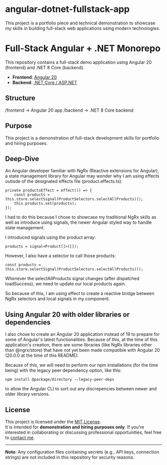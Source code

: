 # angular-dotnet-fullstack-app
This project is a portfolio piece and technical demonstration to showcase my skills in building full-stack web applications using modern technologies.

# Full-Stack Angular + .NET Monorepo
This repository contains a full-stack demo application using Angular 20 (frontend) and .NET 8 Core (backend).

- **Frontend**: [Angular 20](https://angular.dev)
- **Backend**: [.NET Core / ASP.NET](https://dotnet.microsoft.com/)

## Structure
/frontend → Angular 20 app
/backend → .NET 8 Core backend

## Purpose
This project is a demonstration of full-stack development skills for portfolio and hiring purposes.

## Deep-Dive
An Angular developer familiar with NgRx (Reactive extensions for Angular), a state management library for Angular may wonder why I am using effects outisde
of the designated effects file (product.effects.ts):

```
private productsEffect = effect(() => {
    const products = this.store.selectSignal(ProductSelectors.selectAllProducts)();
    this.products.set(products);
});
```

I had to do this because I chose to showcase my traditional NgRx skills as well as introduce using signals, the newer Angular styled way to handle state management.

I introduced signals using the product array:

```
products = signal<Product[]>([]);
```

However, I also have a selector to call those products:

```
const products = this.store.selectSignal(ProductSelectors.selectAllProducts)();
```

Whenever the selectAllProducts signal changes (after dispatched loadSuccess), we need to update our local products again.

So because of this, I am using effect to create a reactive bridge between NgRx selectors and local signals in my component.

## Using Angular 20 with older libraries or dependencies

I also chose to create an Angular 20 application instead of 19 to prepare for some of Angular's latest functionalities. Because of this, at the time of this application's
creation, there are some libraries (like NgRx libraries other than @ngrx/store) that have not yet been made compatible with Angular 20 (20.0.0 at the time of this README).

Because of this, we will need to perform our npm installations (for the time being) with the legacy peer dependency option, like this:

```
npm install @package/directory --legacy-peer-deps
```

to allow the Angular CLI to sort out any discrepencies between newer and older library versions.

## License
This project is licensed under the [MIT License](LICENSE).  
It is intended for **demonstration and hiring purposes only**. If you're interested in collaborating or discussing professional opportunities, feel free to [contact me](mailto:tramel@mindsect.com).

---

**Note**: Any configuration files containing secrets (e.g., API keys, connection strings) are not included in this repository for security reasons.